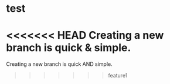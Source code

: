 # test
<<<<<<< HEAD
Creating a new branch is quick & simple.
=======
Creating a new branch is quick AND simple.
>>>>>>> feature1
